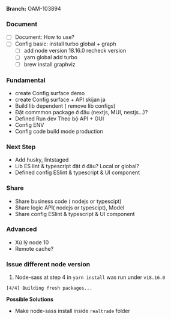 
**Branch:** OAM-103894


### Document
- [ ] Document: How to use?
- [ ] Config basic: install turbo global + graph
	- [ ] add node version 18.16.0 recheck version
	- [ ] yarn global add turbo
	- [ ] brew install graphviz

### Fundamental
- create Config surface demo
-  create Config surface + API skijan ja
- Build lib dependent ( remove lib configs)
- Đặt commmon package ở đâu (nextjs, MUI, nestjs…)?
- Defined Run dev Theo bộ API + GUI
- Config ENV
- Config code build mode production

### Next Step
- Add husky, lintstaged
- Lib ES  lint & typescript đặt ở đâu? Local or global?
- Defined config ESlint & typescript & UI component

### Share
- Share business code ( nodejs or typescipt)
- Share logic API( nodejs or typescipt), Model
- Share config ESlint & typescript & UI component

### Advanced
- Xử lý node 10
- Remote cache? 


### Issue different node version

1. Node-sass at step 4 in `yarn install` was run under `v18.16.0`
```
[4/4] Building fresh packages...
```

**Possible Solutions**
- Make node-sass install inside `realtrade` folder